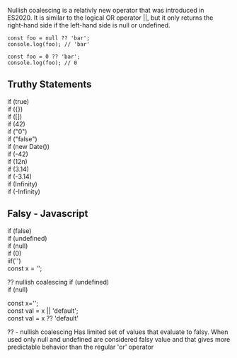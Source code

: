 Nullish coalescing is a relativly new operator that was introduced in ES2020. It is similar to the logical OR operator ||, but it only returns the right-hand side if the left-hand side is null or undefined.

```
const foo = null ?? 'bar';
console.log(foo); // 'bar'

const foo = 0 ?? 'bar';
console.log(foo); // 0
```

## Truthy Statements
if (true) <br />
if ({}) <br />
if ([]) <br />
if (42) <br />
if ("0") <br />
if ("false") <br />
if (new Date()) <br />
if (-42) <br />
if (12n) <br />
if (3.14) <br />
if (-3.14) <br />
if (Infinity) <br />
if (-Infinity) <br />

## Falsy - Javascript
if (false) <br />
if (undefined) <br />
if (null) <br /> 
if (0) <br />
iif('') <br />
const x = ''; <br />

?? nullish coalescing
if (undefined) <br />
if (null) <br /> 

const x=''; <br />
const val = x || 'default'; <br />
const val = x ?? 'default' <br />

?? - nullish coalescing
Has limited set of values that evaluate to falsy. When used only null and undefined are considered falsy value and that gives more predictable behavior than the regular 'or' operator



